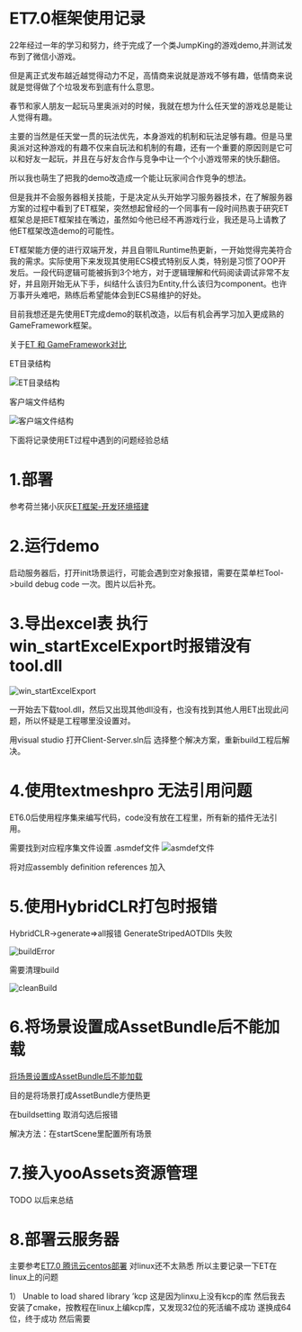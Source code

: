 # ET7.0框架使用记录

22年经过一年的学习和努力，终于完成了一个类JumpKing的游戏demo,并测试发布到了微信小游戏。

但是离正式发布越近越觉得动力不足，高情商来说就是游戏不够有趣，低情商来说就是觉得做了个垃圾发布到底有什么意思。

春节和家人朋友一起玩马里奥派对的时候，我就在想为什么任天堂的游戏总是能让人觉得有趣。

主要的当然是任天堂一贯的玩法优先，本身游戏的机制和玩法足够有趣。但是马里奥派对这种游戏的有趣不仅来自玩法和机制的有趣，还有一个重要的原因则是它可以和好友一起玩，并且在与好友合作与竞争中让一个个小游戏带来的快乐翻倍。

所以我也萌生了把我的demo改造成一个能让玩家间合作竞争的想法。

但是我并不会服务器相关技能，于是决定从头开始学习服务器技术，在了解服务器方案的过程中看到了ET框架，突然想起曾经的一个同事有一段时间热衷于研究ET框架总是把ET框架挂在嘴边，虽然如今他已经不再游戏行业，我还是马上请教了他ET框架改造demo的可能性。

ET框架能方便的进行双端开发，并且自带ILRuntime热更新，一开始觉得完美符合我的需求。实际使用下来发现其使用ECS模式特别反人类，特别是习惯了OOP开发后。一段代码逻辑可能被拆到3个地方，对于逻辑理解和代码阅读调试非常不友好，并且刚开始无从下手，纠结什么该归为Entity,什么该归为component。也许万事开头难吧，熟练后希望能体会到ECS易维护的好处。

目前我想还是先使用ET完成demo的联机改造，以后有机会再学习加入更成熟的GameFramework框架。

关于[ET 和 GameFramework对比](https://blog.csdn.net/yupu56/article/details/106993157)

ET目录结构

![ET目录结构](https://github.com/h87545645/Blog/blob/main/unity3d/img/ET.png)

客户端文件结构

![客户端文件结构](https://github.com/h87545645/Blog/blob/main/unity3d/img/ET_Client.png)

下面将记录使用ET过程中遇到的问题经验总结


# 1.部署

参考荷兰猪小灰灰[ET框架-开发环境搭建](https://blog.csdn.net/m0_48781656/article/details/123012935)

# 2.运行demo

启动服务器后，打开init场景运行，可能会遇到空对象报错，需要在菜单栏Tool->build debug code 一次。图片以后补充。

# 3.导出excel表 执行win_startExcelExport时报错没有 tool.dll 


![win_startExcelExport](https://github.com/h87545645/Blog/blob/main/unity3d/img/ET_excel_err.png "win_startExcelExport")

一开始去下载tool.dll，然后又出现其他dll没有，也没有找到其他人用ET出现此问题，所以怀疑是工程哪里没设置对。

用visual studio 打开Client-Server.sln后 选择整个解决方案，重新build工程后解决。

# 4.使用textmeshpro 无法引用问题

ET6.0后使用程序集来编写代码，code没有放在工程里，所有新的插件无法引用。

需要找到对应程序集文件设置 .asmdef文件
![asmdef文件](https://github.com/h87545645/Blog/blob/main/unity3d/img/asmdef文件.png "asmdef文件")

将对应assembly definition references 加入

# 5.使用HybridCLR打包时报错
HybridCLR->generate=>all报错 GenerateStripedAOTDlls 失败

![buildError](https://github.com/h87545645/Blog/blob/main/unity3d/img/buildError.png)

需要清理build 

![cleanBuild](https://github.com/h87545645/Blog/blob/main/unity3d/img/cleanBuild.png)


# 6.将场景设置成AssetBundle后不能加载

[将场景设置成AssetBundle后不能加载](https://et-framework.cn/d/1380-assetbundle)

目的是将场景打成AssetBundle方便热更

在buildsetting 取消勾选后报错

解决方法：在startScene里配置所有场景

# 7.接入yooAssets资源管理
TODO 以后来总结

# 8.部署云服务器
主要参考[ET7.0 腾讯云centos部署](https://blog.csdn.net/liyuping8888/article/details/126859161)
对linux还不太熟悉 所以主要记录一下ET在linux上的问题

1） Unable to load shared library ’kcp
这是因为linxu上没有kcp的库
然后我去安装了cmake，按教程在linux上编kcp库，又发现32位的死活编不成功
遂换成64位，终于成功
然后需要



